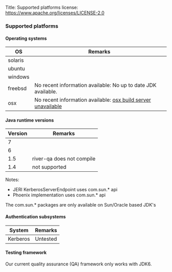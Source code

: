 Title: Supported platforms
license: https://www.apache.org/licenses/LICENSE-2.0


### Supported platforms

#### Operating systems
OS | Remarks
---|-----
solaris |
ubuntu | 
windows |
freebsd | No recent information available: No up to date JDK available.
osx | No recent information available: [osx build server unavailable](http://mail-archives.apache.org/mod_mbox/www-builds/201111.mbox/%3CCAOJNCYcgMtCrHeE4+MbOcnBRPELaVryoR7+4YpzFr3kwkto0TQ@mail.gmail.com%3E)

#### Java runtime versions

Version | Remarks
--------|------
7 | 
6 | 
1.5 | river-qa does not compile
1.4 | not supported

Notes:

 * JERI KerberosServerEndpoint uses com.sun.* api
 * Phoenix implementation uses com.sun.* api

The com.sun.* packages are only available on Sun/Oracle based JDK's

####


#### Authentication subsystems

System | Remarks
-------|-------
Kerberos | Untested

#### Testing framework
Our current quality assurance (QA) framework only works with JDK6. 
